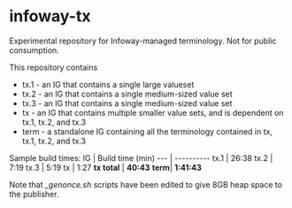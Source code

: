 # infoway-tx
Experimental repository for Infoway-managed terminology. Not for public consumption.

This repository contains
* tx.1 - an IG that contains a single large valueset
* tx.2 - an IG that contains a single medium-sized value set
* tx.3 - an IG that contains a single medium-sized value set
* tx - an IG that contains multiple smaller value sets, and is dependent on tx.1, tx.2, and tx.3
* term - a standalone IG containing all the terminology contained in tx, tx.1, tx.2, and tx.3

Sample build times:
IG | Build time (min)
--- | ----------
 tx.1 | 26:38
 tx.2 | 7:19
 tx.3 | 5:19
 tx | 1:27
**tx total** | **40:43**
**term**| **1:41:43**

Note that *_genonce.sh* scripts have been edited to give 8GB heap space to the publisher.
